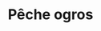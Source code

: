 ---
title: "Pêche ogros"
address: ""
postalCode: "75000"
city: "Paris"
label: "b"
when: 15/09/2019
description: ""
photos: "http://www.federation-peche-yonne.fr/galerie/0d0f10b665a4.jpg"
draft: false
important: true
association: "Asso2"
test: "0"
archived: false

---